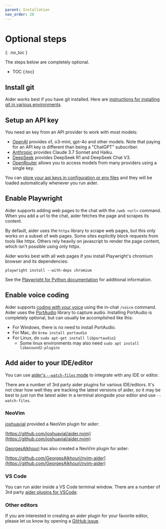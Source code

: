 ```yaml
---
parent: Installation
nav_order: 20
---
```


# Optional steps
{: .no_toc }

The steps below are completely optional.

- TOC
{:toc}

## Install git

Aider works best if you have git installed.
Here are
[instructions for installing git in various environments](https://github.com/git-guides/install-git).

## Setup an API key

You need an key from an API provider to work with most models:

- [OpenAI](https://help.openai.com/en/articles/4936850-where-do-i-find-my-secret-api-key) provides o1, o3-mini, gpt-4o and other models. Note that paying for an API key is different than being a "ChatGPT" subscriber.
- [Anthropic](https://docs.anthropic.com/claude/reference/getting-started-with-the-api) provides Claude 3.7 Sonnet and Haiku.
- [DeepSeek](https://platform.deepseek.com/api_keys) provides DeepSeek R1 and DeepSeek Chat V3.
- [OpenRouter](https://openrouter.ai/keys) allows you to access models from many providers using a single key.

You can [store your api keys in configuration or env files](/docs/config/api-keys.html)
and they will be loaded automatically whenever you run aider.

## Enable Playwright 

Aider supports adding web pages to the chat with the `/web <url>` command.
When you add a url to the chat, aider fetches the page and scrapes its
content.

By default, aider uses the `httpx` library to scrape web pages, but this only
works on a subset of web pages.
Some sites explicitly block requests from tools like httpx.
Others rely heavily on javascript to render the page content,
which isn't possible using only httpx.

Aider works best with all web pages if you install
Playwright's chromium browser and its dependencies:

```
playwright install --with-deps chromium
```

See the
[Playwright for Python documentation](https://playwright.dev/python/docs/browsers#install-system-dependencies)
for additional information.


## Enable voice coding 

Aider supports 
[coding with your voice](https://aider.chat/docs/usage/voice.html)
using the in-chat `/voice` command.
Aider uses the [PortAudio](http://www.portaudio.com) library to
capture audio.
Installing PortAudio is completely optional, but can usually be accomplished like this:

- For Windows, there is no need to install PortAudio.
- For Mac, do `brew install portaudio`
- For Linux, do `sudo apt-get install libportaudio2`
  - Some linux environments may also need `sudo apt install libasound2-plugins`

## Add aider to your IDE/editor

You can use 
[aider's `--watch-files` mode](https://aider.chat/docs/usage/watch.html)
to integrate with any IDE or editor.

There are a number of 3rd party aider plugins for various IDE/editors.
It's not clear how well they are tracking the latest
versions of aider,
so it may be best to just run the latest
aider in a terminal alongside your editor and use `--watch-files`.

### NeoVim

[joshuavial](https://github.com/joshuavial) provided a NeoVim plugin for aider:

[https://github.com/joshuavial/aider.nvim](https://github.com/joshuavial/aider.nvim)

[GeorgesAlkhouri](https://github.com/GeorgesAlkhouri) has also created a NeoVim plugin for aider:

[https://github.com/GeorgesAlkhouri/nvim-aider](https://github.com/GeorgesAlkhouri/nvim-aider)

### VS Code

You can run aider inside a VS Code terminal window.
There are a number of 3rd party 
[aider plugins for VSCode](https://marketplace.visualstudio.com/search?term=aider%20-kodu&target=VSCode&category=All%20categories&sortBy=Relevance).

### Other editors

If you are interested in creating an aider plugin for your favorite editor,
please let us know by opening a
[GitHub issue](https://github.com/Aider-AI/aider/issues).


